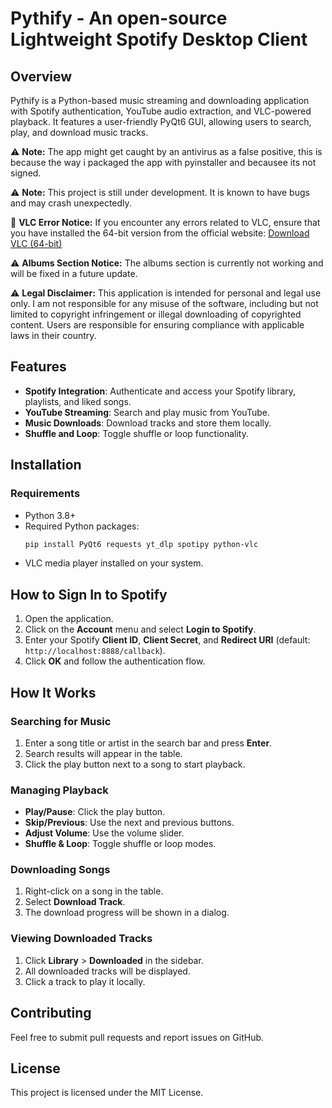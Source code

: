 # Pythify - An open-source Lightweight Spotify Desktop Client

## Overview
Pythify is a Python-based music streaming and downloading application with Spotify authentication, YouTube audio extraction, and VLC-powered playback. It features a user-friendly PyQt6 GUI, allowing users to search, play, and download music tracks.


⚠ **Note:** The app might get caught by an antivirus as a false positive, this is because the way i packaged the app with pyinstaller and becausee its not signed.

⚠ **Note:** This project is still under development. It is known to have bugs and may crash unexpectedly.

🚨 **VLC Error Notice:** If you encounter any errors related to VLC, ensure that you have installed the 64-bit version from the official website: [Download VLC (64-bit)](https://www.videolan.org/vlc/)

⚠ **Albums Section Notice:** The albums section is currently not working and will be fixed in a future update.

⚠ **Legal Disclaimer:** This application is intended for personal and legal use only. I am not responsible for any misuse of the software, including but not limited to copyright infringement or illegal downloading of copyrighted content. Users are responsible for ensuring compliance with applicable laws in their country.

## Features
- **Spotify Integration**: Authenticate and access your Spotify library, playlists, and liked songs.
- **YouTube Streaming**: Search and play music from YouTube.
- **Music Downloads**: Download tracks and store them locally.
- **Shuffle and Loop**: Toggle shuffle or loop functionality.


## Installation
### Requirements
- Python 3.8+
- Required Python packages:
  ```sh
  pip install PyQt6 requests yt_dlp spotipy python-vlc
  ```
- VLC media player installed on your system.

## How to Sign In to Spotify
1. Open the application.
2. Click on the **Account** menu and select **Login to Spotify**.
3. Enter your Spotify **Client ID**, **Client Secret**, and **Redirect URI** (default: `http://localhost:8888/callback`).
4. Click **OK** and follow the authentication flow.


## How It Works
### Searching for Music
1. Enter a song title or artist in the search bar and press **Enter**.
2. Search results will appear in the table.
3. Click the play button next to a song to start playback.

### Managing Playback
- **Play/Pause**: Click the play button.
- **Skip/Previous**: Use the next and previous buttons.
- **Adjust Volume**: Use the volume slider.
- **Shuffle & Loop**: Toggle shuffle or loop modes.

### Downloading Songs
1. Right-click on a song in the table.
2. Select **Download Track**.
3. The download progress will be shown in a dialog.

### Viewing Downloaded Tracks
1. Click **Library** > **Downloaded** in the sidebar.
2. All downloaded tracks will be displayed.
3. Click a track to play it locally.

## Contributing
Feel free to submit pull requests and report issues on GitHub.

## License
This project is licensed under the MIT License.


